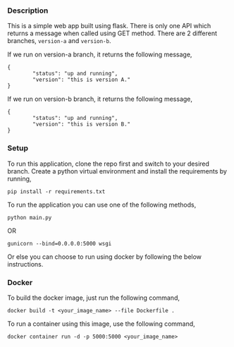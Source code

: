 ### Description

This is a simple web app built using flask. There is only one API which returns a message when called using GET method. There are 2 different branches, `version-a` and `version-b`.

If we run on version-a branch, it returns the following message,

```
{
        "status": "up and running",
        "version": "this is version A."
}
```

If we run on version-b branch, it returns the following message,


```
{
        "status": "up and running",
        "version": "this is version B."
}
```

### Setup

To run this application, clone the repo first and switch to your desired branch. Create a python virtual environment and install the requirements by running,

```
pip install -r requirements.txt
```

To run the application you can use one of the following methods,

```
python main.py
```

OR

```
gunicorn --bind=0.0.0.0:5000 wsgi
```

Or else you can choose to run using docker by following the below instructions.

### Docker

To build the docker image, just run the following command,

```
docker build -t <your_image_name> --file Dockerfile .
```

To run a container using this image, use the following command,

```
docker container run -d -p 5000:5000 <your_image_name>
```
